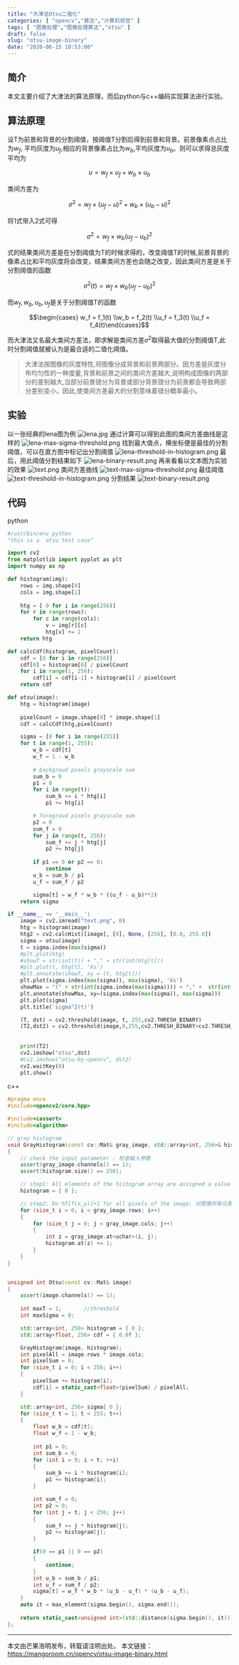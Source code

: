 ```yaml
---
title: "大津法Otsu二值化"
categories: [ "opencv","算法","计算机视觉" ]
tags: [ "图像处理","图像处理算法","otsu" ]
draft: false
slug: "otsu-image-binary"
date: "2020-06-15 10:53:00"
---
```


## 简介

本文主要介绍了大津法的算法原理，而后python与c++编码实现算法进行实验。


## 算法原理

设T为前景和背景的分割阈值，按阈值T分割后得到前景和背景。前景像素点占比为$w_f$, 平均灰度为$u_f$,相应的背景像素占比为$w_b$,平均灰度为$u_b$。则可以求得总灰度平均为

$$u = w_f \times u_f + w_b \times u_b \tag{1}$$

类间方差为

$$\sigma^2 = w_f \times(u_f -u)^2 + w_b \times(u_b - u)^2 \tag{2}$$

将1式带入2式可得

$$\sigma^2 = w_f \times w_b (u_f - u_b)^2 \tag{3}$$

式的结果类间方差是在分割阈值为T的时候求得的，改变阈值T的时候,前景背景的像素占比和平均灰度将会改变，结果类间方差也会随之改变，因此类间方差是关于分割阈值的函数

$$\sigma^2(t) = w_f \times w_b (u_f - u_b)^2 \tag{3}$$

而$w_f, w_b, u_b,u_f$是关于分割阈值T的函数

$$\begin{cases} w_f = f_1(t) \\w_b = f_2(t) \\u_f = f_3(t) \\u_f =  f_4(t)\end{cases}$$

而大津法又名最大类间方差法，即求解是类间方差$\sigma^2$取得最大值的分割阈值T,此时分割阈值就被认为是最合适的二值化阈值。

> 大津法按图像的灰度特性,将图像分成背景和前景两部分。因方差是灰度分布均匀性的一种度量,背景和前景之间的类间方差越大,说明构成图像的两部分的差别越大,当部分前景错分为背景或部分背景错分为前景都会导致两部分差别变小。因此,使类间方差最大的分割意味着错分概率最小。

## 实验

以一张经典的lena图为例
![lena.jpg][1]
通过计算可以得到此图的类间方差曲线是这样的
![lena-max-sigma-threshold.png][2]
找到最大值点，横坐标便是最佳的分割阈值，可以在直方图中标记出分割阈值
![lena-threshold-in-histogram.png][3]
最后，用此阈值分割结果如下
![lena-binary-result.png][4]
再来看看以文本图为实验的效果
![text.png][5]
类间方差曲线
![text-max-sigma-threshold.png][6]
最佳阈值
![text-threshold-in-histogram.png][7]
分割结果
![text-binary-result.png][8]
## 代码

python

```python
#/usr/bin/env python   
"this is a  otsu test case"

import cv2 
from matplotlib import pyplot as plt
import numpy as np 

def histogram(img):
    rows = img.shape[0]
    cols = img.shape[1]
    
    htg = [ 0 for i in range(256)]
    for r in range(rows):
        for c in range(cols):
            v = img[r][c]
            htg[v] += 1
    return htg

def calcCdf(histogram, pixelCount):
    cdf = [0 for i in range(256)]
    cdf[0] = histogram[0] / pixelCount
    for i in range(1, 256):
        cdf[i] = cdf[i-1] + histogram[i] / pixelCount
    return cdf   

def otsu(image):
    htg = histogram(image)
    
    pixelCount = image.shape[0] * image.shape[1]
    cdf = calcCdf(htg,pixelCount)

    sigma = [0 for i in range(255)]
    for t in range(1, 255):
        w_b = cdf[t]
        w_f = 1 - w_b
         
        # backgroud pixels grayscale sum
        sum_b = 0
        p1 = 0
        for i in range(t):
            sum_b += i * htg[i]
            p1 += htg[i]

        # foregroud pixels grayscale sum
        p2 = 0
        sum_f = 0
        for j in range(t, 256):
            sum_f += j * htg[j]     
            p2 += htg[j]
        
        if p1 == 0 or p2 == 0:
            continue
        u_b = sum_b / p1
        u_f = sum_f / p2

        sigma[t] = w_f * w_b * ((u_f - u_b)**2)
    return sigma

if __name__ == '__main__':
    image = cv2.imread("text.png", 0)
    htg = histogram(image)
    htg2 = cv2.calcHist([image], [0], None, [256], [0.0, 255.0])
    sigma = otsu(image)
    t = sigma.index(max(sigma))
    #plt.plot(htg)
    #showT = str(int(t)) + "," + str(int(htg[t]))
    #plt.plot(t, htg[t], 'ks')
    #plt.annotate(showT, xy = (t, htg[t]))
    plt.plot(sigma.index(max(sigma)), max(sigma), 'ks')
    showMax = "(" + str(int(sigma.index(max(sigma)))) + "," +  str(int(max(sigma))) + ")"
    plt.annotate(showMax, xy=(sigma.index(max(sigma)), max(sigma)))
    plt.plot(sigma)
    plt.title('sigma^2(t)')

    (T, dst) = cv2.threshold(image, t, 255,cv2.THRESH_BINARY)
    (T2,dst2) = cv2.threshold(image,0,255,cv2.THRESH_BINARY+cv2.THRESH_OTSU)
    
    
    print(T2)
    cv2.imshow("otsu",dst)
    #cv2.imshow("otsu-by-opencv", dst2)
    cv2.waitKey(0)
    plt.show()
```

c++

```cpp
#pragma once
#include<opencv2/core.hpp>

#include<cassert>
#include<algorithm>

// gray histogram 
void GrayHistogram(const cv::Mat& gray_image, std::array<int, 256>& histogram)
{
	// check the input parameter : 检查输入参数
	assert(gray_image.channels() == 1);
	assert(histogram.size() == 256);

	// step1: All elements of the histogram array are assigned a value of 0 : 将数组histogram所有的元素赋值为0
	histogram = { 0 };

	// step2: Do hf[f(x,y)]+1 for all pixels of the image: 对图像所有元素，做hf[f(x,y)]+1
	for (size_t i = 0; i < gray_image.rows; i++)
	{
		for (size_t j = 0; j < gray_image.cols; j++)
		{
			int z = gray_image.at<uchar>(i, j);
			histogram.at(z) += 1;
		}
	}
}


unsigned int Otsu(const cv::Mat& image)
{
	assert(image.channels() == 1);
	
	int maxT = 1;		//threshold
	int maxSigma = 0;

	std::array<int, 256> histogram = { 0 };
	std::array<float, 256> cdf = { 0.0f };

	GrayHistogram(image, histogram);
	int pixelAll = image.rows * image.cols;
	int pixelSum = 0;
	for (size_t i = 0; i < 256; i++)
	{
		pixelSum += histogram[i];
		cdf[i] = static_cast<float>(pixelSum) / pixelAll;
	}

	std::array<int, 256> sigma{ 0 };
	for (size_t t = 1; t < 255; t++)
	{
		float w_b = cdf[t];
		float w_f = 1 - w_b;
		
		int p1 = 0;
		int sum_b = 0;
		for (int i = 0; i < t; ++i)
		{
			sum_b += i * histogram[i];
			p1 += histogram[i];
		}

		int sum_f = 0;
		int p2 = 0;
		for (int j = t; j < 256; j++)
		{
			sum_f += j * histogram[j];
			p2 += histogram[j];
		}

		if(0 == p1 || 0 == p2)
		{
			continue;
		}
		int u_b = sum_b / p1;
		int u_f = sum_f / p2;
		sigma[t] = w_f * w_b * (u_b - u_f) * (u_b - u_f);
	}
	auto it = max_element(sigma.begin(), sigma.end());
	
	return static_cast<unsigned int>(std::distance(sigma.begin(), it));
};
```

----

本文由芒果浩明发布，转载请注明出处。
本文链接：https://mangoroom.cn/opencv/otsu-image-binary.html

  [1]: https://mangoroom.cn/usr/uploads/2020/06/3715376385.jpg
  [2]: https://mangoroom.cn/usr/uploads/2020/06/645369221.png
  [3]: https://mangoroom.cn/usr/uploads/2020/06/430668052.png
  [4]: https://mangoroom.cn/usr/uploads/2020/06/1155571295.png
  [5]: https://mangoroom.cn/usr/uploads/2020/06/3265046426.png
  [6]: https://mangoroom.cn/usr/uploads/2020/06/1684306633.png
  [7]: https://mangoroom.cn/usr/uploads/2020/06/131041471.png
  [8]: https://mangoroom.cn/usr/uploads/2020/06/3682848517.png